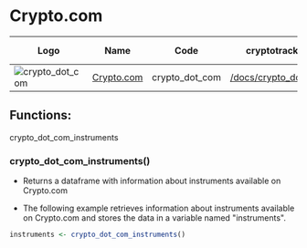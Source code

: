# Crypto.com

| Logo                                                                                                                     | Name                              | Code           | cryptotrackr Docs                                                                                        | Exchange Docs                                          | Source Code                                                                                  |
|------------|------------|------------|------------|------------|------------|
| ![crypto_dot_com](https://user-images.githubusercontent.com/1294454/147792121-38ed5e36-c229-48d6-b49a-48d05fc19ed4.jpeg) | [Crypto.com](https://crypto.com/) | crypto_dot_com | [/docs/crypto_dot_com.md](https://github.com/TrevorFrench/cryptotrackr/blob/main/docs/crypto_dot_com.md) | [🏢](https://exchange-docs.crypto.com/spot/index.html) | [/R/crypto_dot_com.R](https://github.com/TrevorFrench/cryptotrackr/blob/main/R/crypto_com.R) |

## Functions:

crypto_dot_com_instruments

### crypto_dot_com_instruments()

-   Returns a dataframe with information about instruments available on Crypto.com

-   The following example retrieves information about instruments available on Crypto.com and stores the data in a variable named "instruments".

``` r
instruments <- crypto_dot_com_instruments()
```

